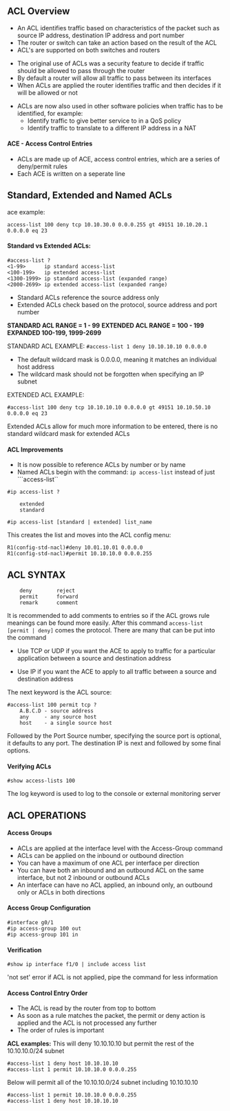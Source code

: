 ## ACL Overview

* An ACL identifies traffic based on characteristics of the packet such as source IP address, destination IP address and port number
* The router or switch can take an action based on the result of the ACL 
* ACL's are supported on both switches and routers

- The original use of ACLs was a security feature to decide if traffic should be allowed to pass through the router
- By default a router will allow all traffic to pass between its interfaces
- When ACLs are applied the router identifies traffic and then decides if it will be allowed or not 

* ACLs are now also used in other software policies when traffic has to be identified, for example:
    - Identify traffic to give better service to in a QoS policy
    - Identify traffic to translate to a different IP address in a NAT

#### ACE - Access Control Entries
- ACLs are made up of ACE, access control entries, which are a series of deny/permit rules
- Each ACE is written on a seperate line

## Standard, Extended and Named ACLs
ace example:
```
access-list 100 deny tcp 10.10.30.0 0.0.0.255 gt 49151 10.10.20.1 0.0.0.0 eq 23
```
#### Standard vs Extended ACLs:
```
#access-list ?
<1-99>      ip standard access-list
<100-199>   ip extended access-list
<1300-1999> ip standard access-list (expanded range)
<2000-2699> ip extended access-list (expanded range)
```

- Standard ACLs reference the source address only
- Extended ACLs check based on the protocol, source address and port number

**STANDARD ACL RANGE = 1 - 99**
**EXTENDED ACL RANGE = 100 - 199**
**EXPANDED 100-199, 1999-2699**

STANDARD ACL EXAMPLE: ```#access-list 1 deny 10.10.10.10 0.0.0.0```
 
* The default wildcard mask is 0.0.0.0, meaning it matches an individual host address
* The wildcard mask should not be forgotten when specifying an IP subnet

EXTENDED ACL EXAMPLE:
```
#access-list 100 deny tcp 10.10.10.10 0.0.0.0 gt 49151 10.10.50.10 0.0.0.0 eq 23
```

Extended ACLs allow for much more information to be entered, there is no standard wildcard mask for extended ACLs

#### ACL Improvements
- It is now possible to reference ACLs by number or by name 
- Named ACLs begin with the command: ```ip access-list``` instead of just ```access-list``
 
```
#ip access-list ?

    extended
    standard
```

```
#ip access-list [standard | extended] list_name
```
This creates the list and moves into the ACL config menu:
```
R1(config-std-nacl)#deny 10.01.10.01 0.0.0.0
R1(config-std-nacl)#permit 10.10.10.0 0.0.0.255
```

## ACL SYNTAX

```R1(config)#access-list 100 ?
    deny        reject
    permit      forward
    remark      comment
```

It is recommended to add comments to entries so if the ACL grows rule meanings can be found more easily. 
After this command ```access-list [permit | deny]``` comes the protocol. There are many that can be put into the command

- Use TCP or UDP if you want the ACE to apply to traffic for a particular application between a source and destination address 

- Use IP if you want the ACE to apply to all traffic between a source and destination address

The next keyword is the ACL source:
```
#access-list 100 permit tcp ?
    A.B.C.D - source address
    any     - any source host
    host    - a single source host
```

Followed by the Port Source number, specifying the source port is optional, it defaults to any port. 
The destination IP is next and followed by some final options.
 
#### Verifying ACLs
```
#show access-lists 100
```

The log keyword is used to log to the console or external monitoring server

## ACL OPERATIONS

#### Access Groups
* ACLs are applied at the interface level with the Access-Group command
* ACLs can be applied on the inbound or outbound direction
* You can have a maximum of one ACL per interface per direction
* You can have both an inbound and an outbound ACL on the same interface, but not 2 inbound or outbound ACLs
* An interface can have no ACL applied, an inbound only, an outbound only or ACLs in both directions

#### Access Group Configuration
```
#interface g0/1
#ip access-group 100 out 
#ip access-group 101 in 
```

####  Verification
```
#show ip interface f1/0 | include access list 
```

'not set' error if ACL is not applied, pipe the command for less information 

#### Access Control Entry Order
- The ACL is read by the router from top to bottom
- As soon as a rule matches the packet, the permit or deny action is applied and the ACL is not processed any further
- The order of rules is important

**ACL examples:**
This will deny 10.10.10.10 but permit the rest of the 10.10.10.0/24 subnet
```
#access-list 1 deny host 10.10.10.10
#access-list 1 permit 10.10.10.0 0.0.0.255
```
Below will permit all of the 10.10.10.0/24 subnet including 10.10.10.10
```
#access-list 1 permit 10.10.10.0 0.0.0.255
#access-list 1 deny host 10.10.10.10
```


















